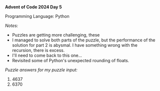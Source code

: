 **Advent of Code 2024 Day 5**

Programming Language: Python

*Notes:*
- Puzzles are getting more challenging, these
- I managed to solve both parts of the puzzle, but the performance of the solution for part 2 is abysmal. I have something wrong with the recursion, there is excess. 
- I'll need to come back to this one...
- Revisited some of Python's unexpected rounding of floats.

*Puzzle answers for my puzzle input:*
1. 4637
2. 6370